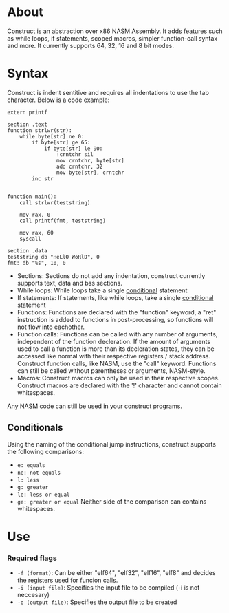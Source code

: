 # About
Construct is an abstraction over x86 NASM Assembly. It adds features such as while loops, if statements, scoped macros, simpler function-call syntax and more.
It currently supports 64, 32, 16 and 8 bit modes.

# Syntax
Construct is indent sentitive and requires all indentations to use the tab character. Below is a code example:
```
extern printf

section .text
function strlwr(str):
	while byte[str] ne 0:
		if byte[str] ge 65:
			if byte[str] le 90:
				!crntchr sil
				mov crntchr, byte[str]
				add crntchr, 32
				mov byte[str], crntchr
		inc str


function main():
	call strlwr(teststring)

	mov rax, 0
	call printf(fmt, teststring)

	mov rax, 60
	syscall

section .data
teststring db "HeLlO WoRlD", 0
fmt: db "%s", 10, 0
```
- Sections: Sections do not add any indentation, construct currently supports text, data and bss sections.
- While loops: While loops take a single [conditional](#conditionals) statement
- If statements: If statements, like while loops, take a single [conditional](#conditionals) statement
- Functions:
  Functions are declared with the "function" keyword, a "ret" instruction is added to functions in post-processing, so functions will not flow into eachother.
- Function calls: Functions can be called with any number of arguments, independent of the function decleration.
  If the amount of arguments used to call a function is more than its decleration states, they can be accessed like normal with their respective registers / stack address.
  Construct function calls, like NASM, use the "call" keyword. Functions can still be called without parentheses or arguments, NASM-style.
- Macros: Construct macros can only be used in their respective scopes. Construct macros are declared with the '!' character and cannot contain whitespaces.

Any NASM code can still be used in your construct programs.

## Conditionals
Using the naming of the conditional jump instructions, construct supports the following comparisons:
- `e: equals`
- `ne: not equals`
- `l: less`
- `g: greater`
- `le: less or equal`
- `ge: greater or equal`
Neither side of the comparison can contains whitespaces.

# Use
### Required flags
- `-f (format)`: Can be either "elf64", "elf32", "elf16", "elf8" and decides the registers used for funcion calls.
- `-i (input file)`: Specifies the input file to be compiled (-i is not neccesary)
- `-o (output file)`: Specifies the output file to be created
